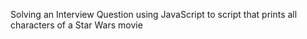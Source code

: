 Solving an Interview Question using JavaScript to script that prints all characters of a Star Wars movie
